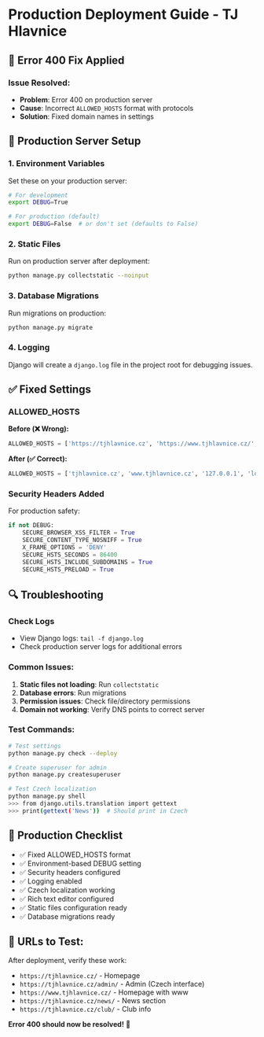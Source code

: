 # Production Deployment Guide - TJ Hlavnice

## 🔧 Error 400 Fix Applied

### Issue Resolved:
- **Problem**: Error 400 on production server
- **Cause**: Incorrect `ALLOWED_HOSTS` format with protocols
- **Solution**: Fixed domain names in settings

## 🚀 Production Server Setup

### 1. Environment Variables
Set these on your production server:

```bash
# For development
export DEBUG=True

# For production (default)
export DEBUG=False  # or don't set (defaults to False)
```

### 2. Static Files
Run on production server after deployment:

```bash
python manage.py collectstatic --noinput
```

### 3. Database Migrations
Run migrations on production:

```bash
python manage.py migrate
```

### 4. Logging
Django will create a `django.log` file in the project root for debugging issues.

## ✅ Fixed Settings

### ALLOWED_HOSTS
**Before (❌ Wrong):**
```python
ALLOWED_HOSTS = ['https://tjhlavnice.cz', 'https://www.tjhlavnice.cz/', '127.0.0.1', 'localhost']
```

**After (✅ Correct):**
```python
ALLOWED_HOSTS = ['tjhlavnice.cz', 'www.tjhlavnice.cz', '127.0.0.1', 'localhost']
```

### Security Headers Added
For production safety:
```python
if not DEBUG:
    SECURE_BROWSER_XSS_FILTER = True
    SECURE_CONTENT_TYPE_NOSNIFF = True
    X_FRAME_OPTIONS = 'DENY'
    SECURE_HSTS_SECONDS = 86400
    SECURE_HSTS_INCLUDE_SUBDOMAINS = True
    SECURE_HSTS_PRELOAD = True
```

## 🔍 Troubleshooting

### Check Logs
- View Django logs: `tail -f django.log`
- Check production server logs for additional errors

### Common Issues:
1. **Static files not loading**: Run `collectstatic`
2. **Database errors**: Run migrations
3. **Permission issues**: Check file/directory permissions
4. **Domain not working**: Verify DNS points to correct server

### Test Commands:
```bash
# Test settings
python manage.py check --deploy

# Create superuser for admin
python manage.py createsuperuser

# Test Czech localization
python manage.py shell
>>> from django.utils.translation import gettext
>>> print(gettext('News'))  # Should print in Czech
```

## 📝 Production Checklist

- ✅ Fixed ALLOWED_HOSTS format
- ✅ Environment-based DEBUG setting  
- ✅ Security headers configured
- ✅ Logging enabled
- ✅ Czech localization working
- ✅ Rich text editor configured
- ✅ Static files configuration ready
- ✅ Database migrations ready

## 🔗 URLs to Test:

After deployment, verify these work:
- `https://tjhlavnice.cz/` - Homepage
- `https://tjhlavnice.cz/admin/` - Admin (Czech interface)
- `https://www.tjhlavnice.cz/` - Homepage with www
- `https://tjhlavnice.cz/news/` - News section
- `https://tjhlavnice.cz/club/` - Club info

**Error 400 should now be resolved!** 🎉
